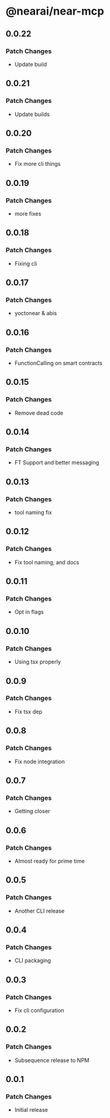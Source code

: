 # @nearai/near-mcp

## 0.0.22

### Patch Changes

- Update build

## 0.0.21

### Patch Changes

- Update builds

## 0.0.20

### Patch Changes

- Fix more cli things

## 0.0.19

### Patch Changes

- more fixes

## 0.0.18

### Patch Changes

- Fixing cli

## 0.0.17

### Patch Changes

- yoctonear & abis

## 0.0.16

### Patch Changes

- FunctionCalling on smart contracts

## 0.0.15

### Patch Changes

- Remove dead code

## 0.0.14

### Patch Changes

- FT Support and better messaging

## 0.0.13

### Patch Changes

- tool naming fix

## 0.0.12

### Patch Changes

- Fix tool naming, and docs

## 0.0.11

### Patch Changes

- Opt in flags

## 0.0.10

### Patch Changes

- Using tsx properly

## 0.0.9

### Patch Changes

- Fix tsx dep

## 0.0.8

### Patch Changes

- Fix node integration

## 0.0.7

### Patch Changes

- Getting closer

## 0.0.6

### Patch Changes

- Almost ready for prime time

## 0.0.5

### Patch Changes

- Another CLI release

## 0.0.4

### Patch Changes

- CLI packaging

## 0.0.3

### Patch Changes

- Fix cli configuration

## 0.0.2

### Patch Changes

- Subsequence release to NPM

## 0.0.1

### Patch Changes

- Initial release
